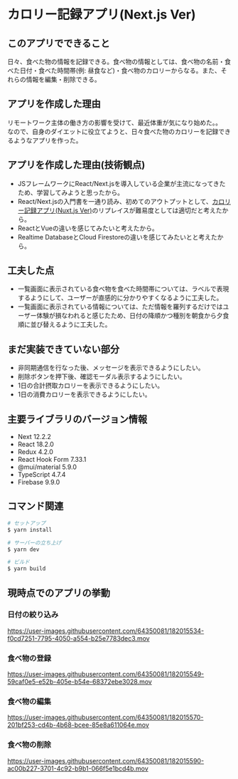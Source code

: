 # カロリー記録アプリ(Next.js Ver)

## このアプリでできること
日々、食べた物の情報を記録できる。食べ物の情報としては、食べ物の名前・食べた日付・食べた時間帯(例: 昼食など)・食べ物のカロリーからなる。また、それらの情報を編集・削除できる。

## アプリを作成した理由
リモートワーク主体の働き方の影響を受けて、最近体重が気になり始めた。。  
なので、自身のダイエットに役立てようと、日々食べた物のカロリーを記録できるようなアプリを作った。

## アプリを作成した理由(技術観点)
- JSフレームワークにReact/Next.jsを導入している企業が主流になってきたため、学習してみようと思ったから。
- React/Next.jsの入門書を一通り読み、初めてのアウトプットとして、[カロリー記録アプリ(Nuxt.js Ver)](https://github.com/shibatani/calory-app-nuxt)のリプレイスが難易度としては適切だと考えたから。
- ReactとVueの違いを感じてみたいと考えたから。
- Realtime DatabaseとCloud Firestoreの違いを感じてみたいとと考えたから。

## 工夫した点
- 一覧画面に表示されている食べ物を食べた時間帯については、ラベルで表現するようにして、ユーザーが直感的に分かりやすくなるように工夫した。
- 一覧画面に表示されている情報については、ただ情報を羅列するだけではユーザー体験が損なわれると感じたため、日付の降順かつ種別を朝食から夕食順に並び替えるように工夫した。

## まだ実装できていない部分
- 非同期通信を行なった後、メッセージを表示できるようにしたい。
- 削除ボタンを押下後、確認モーダル表示するようにしたい。
- 1日の合計摂取カロリーを表示できるようにしたい。
- 1日の消費カロリーを表示できるようにしたい。

## 主要ライブラリのバージョン情報
- Next 12.2.2
- React 18.2.0
- Redux 4.2.0
- React Hook Form 7.33.1
- @mui/material 5.9.0
- TypeScript 4.7.4
- Firebase 9.9.0

## コマンド関連

```bash
# セットアップ
$ yarn install

# サーバーの立ち上げ
$ yarn dev

# ビルド
$ yarn build
```

## 現時点でのアプリの挙動
### 日付の絞り込み
https://user-images.githubusercontent.com/64350081/182015534-f0cd7251-7795-4050-a554-b25e7783dec3.mov

### 食べ物の登録
https://user-images.githubusercontent.com/64350081/182015549-59caf0e5-e52b-405e-b54e-68372ebe3028.mov

### 食べ物の編集
https://user-images.githubusercontent.com/64350081/182015570-201bf253-cd4b-4b68-bcee-85e8a611064e.mov

### 食べ物の削除
https://user-images.githubusercontent.com/64350081/182015590-ac00b227-3701-4c92-b9b1-066f5e1bcd4b.mov
